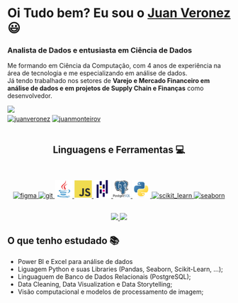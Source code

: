 <h1 align="justify">Oi Tudo bem? Eu sou o <a href="https://www.linkedin.com/in/juanveronez/">Juan Veronez</a> 😃️</h1>
<h3 align="justify">Analista de Dados e entusiasta em Ciência de Dados</h3>

Me formando em Ciência da Computação, com 4 anos de experiência na área de tecnologia e me especializando em
análise de dados. </br>
Já tendo trabalhado nos setores de <b>Varejo e Mercado Financeiro em análise de dados e em projetos de Supply Chain e Finanças</b> como desenvolvedor.


<div>
<a href="mailto:juan.monteirov@gmail.com"><img src="https://img.shields.io/badge/-Gmail-%23333?style=for-the-badge&logo=gmail&logoColor=white" target="_blank"></a>
</br>
<a href="https://linkedin.com/in/juanveronez" target="blank"><img align="center" src="https://raw.githubusercontent.com/rahuldkjain/github-profile-readme-generator/master/src/images/icons/Social/linked-in-alt.svg" alt="juanveronez" height="30" width="40" /></a>
<a href="https://kaggle.com/juanmonteirov" target="blank"><img align="center" src="https://raw.githubusercontent.com/rahuldkjain/github-profile-readme-generator/master/src/images/icons/Social/kaggle.svg" alt="juanmonteirov" height="30" width="40" /></a>

</div>

<div align="center" valign="top"><br>
  <h2>Linguagens e Ferramentas 💻</h2></br>
</div>
<div align="center" valign="top">
  <p> <a href="https://www.figma.com/" target="_blank" rel="noreferrer"> <img src="https://www.vectorlogo.zone/logos/figma/figma-icon.svg" alt="figma" width="40" height="40"/> </a> <a href="https://git-scm.com/" target="_blank" rel="noreferrer"> <img src="https://www.vectorlogo.zone/logos/git-scm/git-scm-icon.svg" alt="git" width="40" height="40"/> </a> <a href="https://www.java.com" target="_blank" rel="noreferrer"> <img src="https://raw.githubusercontent.com/devicons/devicon/master/icons/java/java-original.svg" alt="java" width="40" height="40"/> </a> <a href="https://developer.mozilla.org/en-US/docs/Web/JavaScript" target="_blank" rel="noreferrer"> <img src="https://raw.githubusercontent.com/devicons/devicon/master/icons/javascript/javascript-original.svg" alt="javascript" width="40" height="40"/> </a> <a href="https://pandas.pydata.org/" target="_blank" rel="noreferrer"> <img src="https://raw.githubusercontent.com/devicons/devicon/2ae2a900d2f041da66e950e4d48052658d850630/icons/pandas/pandas-original.svg" alt="pandas" width="40" height="40"/> </a> <a href="https://www.postgresql.org" target="_blank" rel="noreferrer"> <img src="https://raw.githubusercontent.com/devicons/devicon/master/icons/postgresql/postgresql-original-wordmark.svg" alt="postgresql" width="40" height="40"/> </a> <a href="https://www.python.org" target="_blank" rel="noreferrer"> <img src="https://raw.githubusercontent.com/devicons/devicon/master/icons/python/python-original.svg" alt="python" width="40" height="40"/> </a> <a href="https://scikit-learn.org/" target="_blank" rel="noreferrer"> <img src="https://upload.wikimedia.org/wikipedia/commons/0/05/Scikit_learn_logo_small.svg" alt="scikit_learn" width="40" height="40"/> </a> <a href="https://seaborn.pydata.org/" target="_blank" rel="noreferrer"> <img src="https://seaborn.pydata.org/_images/logo-mark-lightbg.svg" alt="seaborn" width="40" height="40"/> </a> </p>
</div>
</br>
<div align="center">
  <a href="https://github.com/italo013">
    <img height="150em" src="https://github-readme-stats.vercel.app/api?username=juanveronez&count_private=true&include_all_commits=true&show_icons=true&theme=dracula&hide_border=false&show_owner=true"/>
    <img height="150em" src="https://github-readme-stats.vercel.app/api/top-langs/?username=juanveronez&theme=dracula&hide_border=false&&layout=compact"/>
  </a>
</div>


<div>
  <h2 align="left"> O que tenho estudado 📚</h2>
</div>

<ul>
<li>Power BI e Excel para análise de dados</li>
<li>Liguagem Python e suas Libraries (Pandas, Seaborn, Scikit-Learn, ...);</li>
<li>Linguaguem de Banco de Dados Relacionais (PostgreSQL);</li>
<li>Data Cleaning, Data Visualization e Data Storytelling;</li>
<li>Visão computacional e modelos de processamento de imagem;</li>
</ul>

<!--
**juanveronez/juanveronez** is a ✨ _special_ ✨ repository because its `README.md` (this file) appears on your GitHub profile.

Here are some ideas to get you started:

- 🔭 I’m currently working on ...
- 🌱 I’m currently learning ...
- 👯 I’m looking to collaborate on ...
- 🤔 I’m looking for help with ...
- 💬 Ask me about ...
- 📫 How to reach me: ...
- 😄 Pronouns: ...
- ⚡ Fun fact: ...
-->
